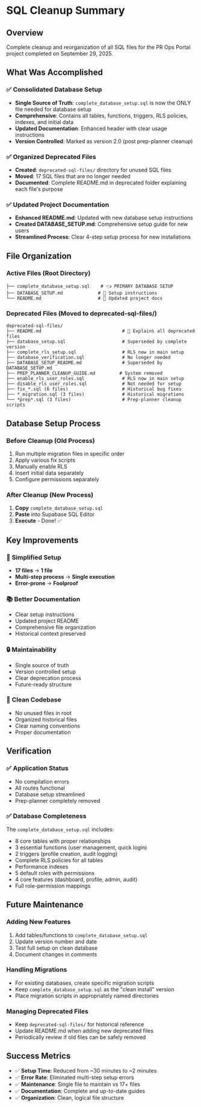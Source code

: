 # SQL Cleanup Summary

## Overview
Complete cleanup and reorganization of all SQL files for the PR Ops Portal project completed on September 29, 2025.

## What Was Accomplished

### ✅ Consolidated Database Setup
- **Single Source of Truth**: `complete_database_setup.sql` is now the ONLY file needed for database setup
- **Comprehensive**: Contains all tables, functions, triggers, RLS policies, indexes, and initial data
- **Updated Documentation**: Enhanced header with clear usage instructions
- **Version Controlled**: Marked as version 2.0 (post prep-planner cleanup)

### ✅ Organized Deprecated Files  
- **Created**: `deprecated-sql-files/` directory for unused SQL files
- **Moved**: 17 SQL files that are no longer needed
- **Documented**: Complete README.md in deprecated folder explaining each file's purpose

### ✅ Updated Project Documentation
- **Enhanced README.md**: Updated with new database setup instructions
- **Created DATABASE_SETUP.md**: Comprehensive setup guide for new users
- **Streamlined Process**: Clear 4-step setup process for new installations

## File Organization

### Active Files (Root Directory)
```
├── complete_database_setup.sql    # 👈 PRIMARY DATABASE SETUP
├── DATABASE_SETUP.md             # 📖 Setup instructions  
└── README.md                     # 📖 Updated project docs
```

### Deprecated Files (Moved to deprecated-sql-files/)
```
deprecated-sql-files/
├── README.md                              # 📖 Explains all deprecated files
├── database_setup.sql                     # Superseded by complete version
├── complete_rls_setup.sql                 # RLS now in main setup
├── database_verification.sql              # No longer needed
├── DATABASE_SETUP_README.md               # Superseded by DATABASE_SETUP.md
├── PREP_PLANNER_CLEANUP_GUIDE.md         # System removed
├── enable_rls_user_roles.sql              # RLS now in main setup
├── disable_rls_user_roles.sql             # Not needed for setup
├── fix_*.sql (6 files)                    # Historical bug fixes  
├── *_migration.sql (3 files)              # Historical migrations
└── *prep*.sql (3 files)                   # Prep-planner cleanup scripts
```

## Database Setup Process

### Before Cleanup (Old Process)
1. Run multiple migration files in specific order
2. Apply various fix scripts
3. Manually enable RLS
4. Insert initial data separately  
5. Configure permissions separately

### After Cleanup (New Process)  
1. **Copy** `complete_database_setup.sql`
2. **Paste** into Supabase SQL Editor
3. **Execute** - Done! ✅

## Key Improvements

### 🎯 **Simplified Setup**
- **17 files** → **1 file**
- **Multi-step process** → **Single execution** 
- **Error-prone** → **Foolproof**

### 📚 **Better Documentation**
- Clear setup instructions
- Updated project README
- Comprehensive file organization
- Historical context preserved

### 🔒 **Maintainability**
- Single source of truth
- Version controlled setup
- Clear deprecation process
- Future-ready structure

### 🧹 **Clean Codebase**
- No unused files in root
- Organized historical files
- Clear naming conventions
- Proper documentation

## Verification

### ✅ Application Status
- No compilation errors
- All routes functional
- Database setup streamlined
- Prep-planner completely removed

### ✅ Database Completeness
The `complete_database_setup.sql` includes:
- 8 core tables with proper relationships
- 3 essential functions (user management, quick login)
- 2 triggers (profile creation, audit logging)
- Complete RLS policies for all tables
- Performance indexes
- 5 default roles with permissions
- 4 core features (dashboard, profile, admin, audit)
- Full role-permission mappings

## Future Maintenance

### Adding New Features
1. Add tables/functions to `complete_database_setup.sql`
2. Update version number and date
3. Test full setup on clean database
4. Document changes in comments

### Handling Migrations  
- For existing databases, create specific migration scripts
- Keep `complete_database_setup.sql` as the "clean install" version
- Place migration scripts in appropriately named directories

### Managing Deprecated Files
- Keep `deprecated-sql-files/` for historical reference
- Update README.md when adding new deprecated files
- Periodically review if old files can be safely removed

## Success Metrics

- ✅ **Setup Time**: Reduced from ~30 minutes to ~2 minutes
- ✅ **Error Rate**: Eliminated multi-step setup errors
- ✅ **Maintenance**: Single file to maintain vs 17+ files
- ✅ **Documentation**: Complete and up-to-date guides
- ✅ **Organization**: Clean, logical file structure